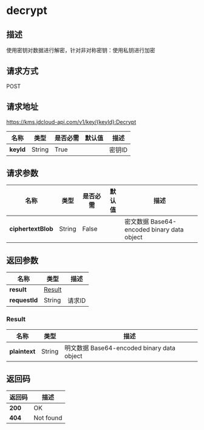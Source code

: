 # decrypt


## 描述
使用密钥对数据进行解密，针对非对称密钥：使用私钥进行加密

## 请求方式
POST

## 请求地址
https://kms.jdcloud-api.com/v1/key/{keyId}:Decrypt

|名称|类型|是否必需|默认值|描述|
|---|---|---|---|---|
|**keyId**|String|True| |密钥ID|

## 请求参数
|名称|类型|是否必需|默认值|描述|
|---|---|---|---|---|
|**ciphertextBlob**|String|False| |密文数据 Base64-encoded binary data object|


## 返回参数
|名称|类型|描述|
|---|---|---|
|**result**|[Result](decrypt#result)| |
|**requestId**|String|请求ID|

### <div id="result">Result</div>
|名称|类型|描述|
|---|---|---|
|**plaintext**|String|明文数据 Base64-encoded binary data object|

## 返回码
|返回码|描述|
|---|---|
|**200**|OK|
|**404**|Not found|
